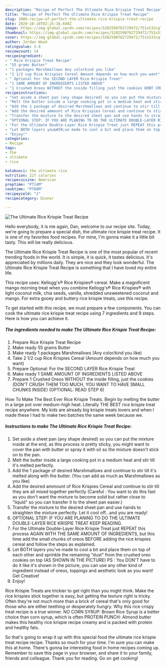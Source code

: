 ```yaml
---
description: "Recipe of Perfect The Ultimate Rice Krispie Treat Recipe"
title: "Recipe of Perfect The Ultimate Rice Krispie Treat Recipe"
slug: 1086-recipe-of-perfect-the-ultimate-rice-krispie-treat-recipe
date: 2020-10-18T02:25:16.640Z
image: https://img-global.cpcdn.com/recipes/5282590762729472/751x532cq70/the-ultimate-rice-krispie-treat-recipe-recipe-main-photo.jpg
thumbnail: https://img-global.cpcdn.com/recipes/5282590762729472/751x532cq70/the-ultimate-rice-krispie-treat-recipe-recipe-main-photo.jpg
cover: https://img-global.cpcdn.com/recipes/5282590762729472/751x532cq70/the-ultimate-rice-krispie-treat-recipe-recipe-main-photo.jpg
author: Jordan Wood
ratingvalue: 3.8
reviewcount: 14
recipeingredient:
- " Rice Krispie Treat Recipe"
- "55 grams Butter"
- "1 packages Marshmallows Any colorkind you like"
- "2 1/2 cup Rice Krispies Cereal Amount depends on how much you want"
- " Optional For the SECOND LAYER Rice Krispie Treat"
- "1 SAME AMOUNT OF INGREDIENTS LISTED ABOVE"
- "1 Crushed Oreos WITHOUT the inside filling just the cookies DONT CRUSH THEM TOO MUCH YOU WANT TO HAVE SMALL CHUNKS INSIDE OPTIONAL READ STEP 6"
recipeinstructions:
- "Set aside a sheet pan (any shape desired) so you can put the mixture inside at the end, as this process is pretty sticky, you might want to cover the pan with butter or spray it with oil so the mixture doesn&#39;t stick on to the pan."
- "Melt the butter inside a large cooking pot in a medium heat and stir till it&#39;s melted perfectly."
- "Add the 1 package of desired Marshmallows and continue to stir till it&#39;s melted along with the butter. (You can add as much as Marshmallows as you like)"
- "Add the desired ammount of Rice Krispies Cereal and continue to stir till they are all mixed together perfectly (Careful : You want to do this fast as you don&#39;t want the mixture to become solid but rather close to &#34;liquid&#34; so you can transfer it to the sheet pan easier.)"
- "Transfer the mixture to the desired sheet pan and use hands to straighten the mixture perfectly. Let it cool off...and you are ready!"
- "OPTIONAL STEP: IF YOU ARE PLANING TO DO THE ULTIMATE DOUBLE-LAYER RICE KRISPIE TREAT KEEP READING."
- "For the Ultimate Double-Layer Rice Krispie Treat just REPEAT this process AGAIN WITH THE SAME AMOUNT OF INGREDIENTS,  but this time add the small chunks of oreos BEFORE adding the rice krispies cereal and follow the steps as explained."
- "Let BOTH layers you&#39;ve made to cool a bit and place them on top of each other and sprinkle the remaining &#34;dust&#34; from the crushed oreo cookies on top (AS SHOWN IN THE PICTURE) PS : You DON&#39;T have to do it like it&#39;s shown in the picture, you can use any other kind of ingredient instead of oreos, toppings and aesthetic look as you want! Get Creative!"
- "Enjoy!"
categories:
- Recipe
tags:
- the
- ultimate
- rice

katakunci: the ultimate rice 
nutrition: 227 calories
recipecuisine: American
preptime: "PT14M"
cooktime: "PT60M"
recipeyield: "2"
recipecategory: Dinner

---
```



![The Ultimate Rice Krispie Treat Recipe](https://img-global.cpcdn.com/recipes/5282590762729472/751x532cq70/the-ultimate-rice-krispie-treat-recipe-recipe-main-photo.jpg)

Hello everybody, it is me again, Dan, welcome to our recipe site. Today, we're going to prepare a special dish, the ultimate rice krispie treat recipe. It is one of my favorites food recipes. For mine, I'm gonna make it a little bit tasty. This will be really delicious.

The Ultimate Rice Krispie Treat Recipe is one of the most popular of recent trending foods in the world. It is simple, it is quick, it tastes delicious. It's appreciated by millions daily. They are nice and they look wonderful. The Ultimate Rice Krispie Treat Recipe is something that I have loved my entire life.

This recipe uses: Kellogg&#39;s® Rice Krispies® cereal. Make a magnificent mango morning treat when you combine Kellogg&#39;s® Rice Krispies® with light coconut milk, chia seeds, vanilla, shredded unsweetened coconut and mango. For extra gooey and buttery rice krispie treats, use this recipe.


To get started with this recipe, we must prepare a few components. You can cook the ultimate rice krispie treat recipe using 7 ingredients and 9 steps. Here is how you can achieve it.

<!--inarticleads1-->

##### The ingredients needed to make The Ultimate Rice Krispie Treat Recipe:

1. Prepare  Rice Krispie Treat Recipe
1. Make ready 55 grams Butter
1. Make ready 1 packages Marshmallows (Any color/kind you like)
1. Take 2 1/2 cup Rice Krispies Cereal (Amount depends on how much you want)
1. Prepare  Optional: For the SECOND LAYER Rice Krispie Treat
1. Make ready 1 SAME AMOUNT OF INGREDIENTS LISTED ABOVE
1. Prepare 1 Crushed Oreos WITHOUT the inside filling, just the cookies (DON&#39;T CRUSH THEM TOO MUCH, YOU WANT TO HAVE SMALL CHUNKS INSIDE) (OPTIONAL: READ STEP 6)


How To Make The Best Ever Rice Krispie Treats. Begin by melting the butter in a large pot over medium-high heat. Literally THE BEST rice krispie treat recipe anywhere. My kids are already big krispie treats lovers and when I made these I had to make two batches the same week because we. 

<!--inarticleads2-->

##### Instructions to make The Ultimate Rice Krispie Treat Recipe:

1. Set aside a sheet pan (any shape desired) so you can put the mixture inside at the end, as this process is pretty sticky, you might want to cover the pan with butter or spray it with oil so the mixture doesn&#39;t stick on to the pan.
1. Melt the butter inside a large cooking pot in a medium heat and stir till it&#39;s melted perfectly.
1. Add the 1 package of desired Marshmallows and continue to stir till it&#39;s melted along with the butter. (You can add as much as Marshmallows as you like)
1. Add the desired ammount of Rice Krispies Cereal and continue to stir till they are all mixed together perfectly (Careful : You want to do this fast as you don&#39;t want the mixture to become solid but rather close to &#34;liquid&#34; so you can transfer it to the sheet pan easier.)
1. Transfer the mixture to the desired sheet pan and use hands to straighten the mixture perfectly. Let it cool off...and you are ready!
1. OPTIONAL STEP: IF YOU ARE PLANING TO DO THE ULTIMATE DOUBLE-LAYER RICE KRISPIE TREAT KEEP READING.
1. For the Ultimate Double-Layer Rice Krispie Treat just REPEAT this process AGAIN WITH THE SAME AMOUNT OF INGREDIENTS,  but this time add the small chunks of oreos BEFORE adding the rice krispies cereal and follow the steps as explained.
1. Let BOTH layers you&#39;ve made to cool a bit and place them on top of each other and sprinkle the remaining &#34;dust&#34; from the crushed oreo cookies on top (AS SHOWN IN THE PICTURE) PS : You DON&#39;T have to do it like it&#39;s shown in the picture, you can use any other kind of ingredient instead of oreos, toppings and aesthetic look as you want! Get Creative!
1. Enjoy!


Rice Krispie Treats are trickier to get right than you might think. Make the rice krispies stick together is easy, but getting the texture right is tricky. Often they&#39;re not much more than a brick of cereal that&#39;s only good for those who are either teething or desperately hungry. Why this rice crispy treat recipe is a true winner. NO CORN SYRUP: Brown Rice Syrup is a better choice than corn syrup, which is often PROTEIN PUNCH: Almond butter makes this healthy rice krispie recipe creamy and is packed with protein and healthy fats. 

So that's going to wrap it up with this special food the ultimate rice krispie treat recipe recipe. Thanks so much for your time. I'm sure you can make this at home. There's gonna be interesting food in home recipes coming up. Remember to save this page in your browser, and share it to your family, friends and colleague. Thank you for reading. Go on get cooking!
